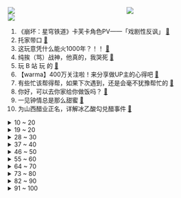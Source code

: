 <div >
	<a style="float:left;width:55%;" href = "https://github.com/anuraghazra/github-readme-stats">
	 <img src = "https://github-readme-stats.vercel.app/api?username=iuuuuuaena&theme=buefy&show_icons=true"/>
	</a>
	<a  style="float:right;width:45%" href = "https://github.com/anuraghazra/github-readme-stats">
	 <img  src="https://github-readme-stats.vercel.app/api/top-langs/?username=anuraghazra&layout=compact"/>
	</a>
	</div>

[![](https://img.shields.io/badge/jxd-@jxdgogogo.xyz-yellowgreen.svg)](https://www.jxdgogogo.xyz)<br>
1. 《崩坏：星穹铁道》卡芙卡角色PV——「戏剧性反讽」 [:link:](//www.bilibili.com/video/BV1MN41187U6) <br>
2. 托家带口 [:link:](//www.bilibili.com/video/BV17N41187cD) <br>
3. 这玩意凭什么能火1000年？！！ [:link:](//www.bilibili.com/video/BV1ih4y1F7wV) <br>
4. 纯挨（骂）战神，他真的，我哭死 [:link:](//www.bilibili.com/video/BV1mk4y1u7p2) <br>
5. 玩 B 站 玩 的 [:link:](//www.bilibili.com/video/BV14h4y1F73L) <br>
6. 【warma】400万关注啦！来分享做UP主的心得吧 [:link:](//www.bilibili.com/video/BV1S44y1w7n7) <br>
7. 有些忙该帮得帮，如果下次遇到，还是会毫不犹豫帮忙的 [:link:](//www.bilibili.com/video/BV1XV411g7Lt) <br>
8. 你好，可以去你家给你做饭吗？ [:link:](//www.bilibili.com/video/BV1MN41187iZ) <br>
9. 一见钟情总是那么甜蜜 [:link:](//www.bilibili.com/video/BV1Sj411r7Nz) <br>
10. 为山西醋业正名，详解冰乙酸勾兑醋事件 [:link:](//www.bilibili.com/video/BV1h94y1C7Le) <br>
<details>
<summary>10 ~ 20</summary>

11. 都市丽人失踪半年，被发现时成了“性感荷官”，私下遭受非人虐待 [:link:](//www.bilibili.com/video/BV1Q44y1w7PB) <br>
12. 这可能是全世界最贵的外卖了！最便宜1000元一份！都有些什么？ [:link:](//www.bilibili.com/video/BV1sF411o7ZX) <br>
13. 英国越狱次数最多的士兵是谁？【硬核狠人56】 [:link:](//www.bilibili.com/video/BV1Yr4y1o7Km) <br>
14. 我又双叒叕成为了大家的鬼畜素材… [:link:](//www.bilibili.com/video/BV1TN411a716) <br>
15. 煎饼哥的小吃车改好了，谢谢大家的建议！希望煎饼哥万事如意。 [:link:](//www.bilibili.com/video/BV12M4y1H7HF) <br>
16. 那天没有养老金的爷爷为我花了45块钱… [:link:](//www.bilibili.com/video/BV1194y1C7HL) <br>
17. 求一双没有听过的眼睛！！！ [:link:](//www.bilibili.com/video/BV1ar4y1o7Yj) <br>
18. 99%的人不知道！这些东西怎么用！？ [:link:](//www.bilibili.com/video/BV1x44y1w7xf) <br>
19. 「白妤川微电影」我的妈妈竟然逼我打她 [:link:](//www.bilibili.com/video/BV1hh4y1F7v1) <br>
</details>
<details>
<summary>19 ~ 20</summary>

20. 用人毫做的文房四宝值多少钱？ [:link:](//www.bilibili.com/video/BV1fu4y117JX) <br>
21. 粉丝上演史诗大战，爱豆却似无情AI，TFBOYS十周年演唱会笑话大全！ [:link:](//www.bilibili.com/video/BV1ym4y1W7NF) <br>
22. 素材提供，大范围移动延时，成都339电视塔移动日转夜延时 [:link:](//www.bilibili.com/video/BV1Qp4y1V7An) <br>
23. 到底是谁在生产这些东西啊哈哈哈哈哈哈哈哈哈哈哈 [:link:](//www.bilibili.com/video/BV12N411b7o6) <br>
24. 妈妈眼中的我：厕所定居 [:link:](//www.bilibili.com/video/BV1Eh4y1F7bR) <br>
25. 比玩梗？我玩得更开心 [:link:](//www.bilibili.com/video/BV11p4y137jm) <br>
26. 动态视频｜影视民工生存指南01：一卷胶带为啥被称为片场“万能神”？ [:link:](//www.bilibili.com/video/BV1Mu4y1B7eb) <br>
27. 旅游防坑必看 茶卡盐湖 水上雅丹 托素湖 全攻略 [:link:](//www.bilibili.com/video/BV1Zu4y117T3) <br>
28. 实测！房东送的五级能效空调，到底赚走多少电费？ [:link:](//www.bilibili.com/video/BV1Nz4y1W7VY) <br>
</details>
<details>
<summary>28 ~ 30</summary>

29. 5个分镜思路，把生活旅行拍出“电影感” [:link:](//www.bilibili.com/video/BV15u4y1R7qY) <br>
30. 【尬文大赏】酸奶味的胃结石谁会不爱啊 [:link:](//www.bilibili.com/video/BV1qh4y1F7oT) <br>
31. 男生的快感 VS 女生的快感 [:link:](//www.bilibili.com/video/BV1L14y1z7SV) <br>
32. 开挂无法提升智力 2.0 [:link:](//www.bilibili.com/video/BV1Wu4y1B7B5) <br>
33. 【幽明志】斩龙篇 [:link:](//www.bilibili.com/video/BV1vz4y1p7Rv) <br>
34. 三位UP主如何在MC「最恐怖的岛屿」生存100天！ #1 [:link:](//www.bilibili.com/video/BV1sh4y1F7ak) <br>
35. 别人家的小学食堂：炸鸡无限自助，你吃过吗？ [:link:](//www.bilibili.com/video/BV13h4y1c7aX) <br>
36. 世一水？宙一水！ [:link:](//www.bilibili.com/video/BV1o14y1i7f5) <br>
37. 乞丐的一年竟价值30万！ [:link:](//www.bilibili.com/video/BV1RN411b7fu) <br>
</details>
<details>
<summary>37 ~ 40</summary>

38. 世界赛，我来了 [:link:](//www.bilibili.com/video/BV1DV411g7MF) <br>
39. 【白逸】摇进你的心⚡️Rolypoly [:link:](//www.bilibili.com/video/BV1Pu411n7BX) <br>
40. 整蛊！假装突然做了奇怪的手术…女友震惊了！ [:link:](//www.bilibili.com/video/BV1ZV4y1e7Jz) <br>
41. 造成大家误会，村长已经道歉！ [:link:](//www.bilibili.com/video/BV1oN411b7Ui) <br>
42. 猫 猫 祟 祟 Ⅲ [:link:](//www.bilibili.com/video/BV1GV411V77y) <br>
43. 【八段锦】但是UP主《平凡的一天》带练版 [:link:](//www.bilibili.com/video/BV1qX4y1L7j8) <br>
44. 《我 推 的 大 伟 丘》 [:link:](//www.bilibili.com/video/BV1Lu4y1B7er) <br>
45. 这是一次美妙、快乐的旅途，新疆我们来了。 [:link:](//www.bilibili.com/video/BV1HV4y1v735) <br>
46. Elo机制挑战者 3天市标到国一弈星 [:link:](//www.bilibili.com/video/BV1H8411o79u) <br>
</details>
<details>
<summary>46 ~ 50</summary>

47. （ 直 觉 ） [:link:](//www.bilibili.com/video/BV1yh4y1r7jj) <br>
48. 【星穹铁道】刃：求求你们，放我走吧~!! [:link:](//www.bilibili.com/video/BV15u4y1R7VJ) <br>
49. 大乱斗家人们。 [:link:](//www.bilibili.com/video/BV1Tu4y1R7La) <br>
50. 少年，这就要放弃了？ [:link:](//www.bilibili.com/video/BV1Yr4y1o7pE) <br>
51. 随 机 鬼 畜（六） [:link:](//www.bilibili.com/video/BV1xh4y1F7oa) <br>
52. 探秘美国第一大学食堂！和中国大学食堂，有多大区别？ [:link:](//www.bilibili.com/video/BV1114y1i7Bz) <br>
53. 痛爹（声情并茂） [:link:](//www.bilibili.com/video/BV1M44y1A7KD) <br>
54. 当精神小伙的你碰上想和你混的小学生 [:link:](//www.bilibili.com/video/BV1Xz4y1p7kK) <br>
55. 纸片人还是太保守了！来看看真正的二次元！ [:link:](//www.bilibili.com/video/BV16h4y1F7Tu) <br>
</details>
<details>
<summary>55 ~ 60</summary>

56. 信任都没有，还扯一家人吗？还想孩子优秀？自信？ [:link:](//www.bilibili.com/video/BV1vz4y1p7HA) <br>
57. tfboys十年演唱会，线上线下闹剧全盘点 [:link:](//www.bilibili.com/video/BV1Mu4y1B7fJ) <br>
58. 万物生化相克，人物一理 [:link:](//www.bilibili.com/video/BV1Dk4y1g76f) <br>
59. “她只是瘦 根本不会穿搭” 可是这些衣服丰满姐姐穿上好美！71kg170cm职场御姐审判我的直播间选品 [:link:](//www.bilibili.com/video/BV1FN41187n4) <br>
60. 共同抵制网络暴力 [:link:](//www.bilibili.com/video/BV1uu4y1B76Q) <br>
61. 【特效向】💥胡 闹 航 班💥 [:link:](//www.bilibili.com/video/BV1L8411o7Hi) <br>
62. 果腹达摩，本体归位！ [:link:](//www.bilibili.com/video/BV1Ru4y117Na) <br>
63. 【怒九】这些怪故事太占脑内存了 做成视频吧 [:link:](//www.bilibili.com/video/BV19j411r7tE) <br>
64. 女主人怀孕后第一次回到家，家里的狗会是什么反应？ [:link:](//www.bilibili.com/video/BV1nu4y1R7EN) <br>
</details>
<details>
<summary>64 ~ 70</summary>

65. 一只猫能有多霸道？（你看了多少遍？） [:link:](//www.bilibili.com/video/BV1Bh4y1r7FZ) <br>
66. 花十万在东北林区买了个小平房，还带二亩菜地，三十多岁终于有自己的房子了 [:link:](//www.bilibili.com/video/BV1W8411o7NL) <br>
67. 《 史 上 最 食 用 的 买 菜 教 学 》 [:link:](//www.bilibili.com/video/BV1UV4y1e7bV) <br>
68. 笑死，25元买一杯粥喝？！某红书爆款“奶茶神仙喝法”靠谱吗？？？ [:link:](//www.bilibili.com/video/BV16h4y1C7gv) <br>
69. 我就说这光头懂不了一点｜【海东老师】2023年8月7日直播 [:link:](//www.bilibili.com/video/BV1nu4y1R7r8) <br>
70. 可怜的骑士被扔进充满危险的洞穴里！（Fear Underground） [:link:](//www.bilibili.com/video/BV1Km4y1s7WL) <br>
71. 据说拿这个东西，对着房间扫一圈，就能找到酒店的针孔摄像头？这是真的吗？连开3间大学城酒店，没想到.. [:link:](//www.bilibili.com/video/BV1Gk4y1g7sN) <br>
72. 【JUMP】摇一摇广告，户口本的玩笑 [:link:](//www.bilibili.com/video/BV1gP411x7xP) <br>
73. 藏族女孩误闯日本导演镜头，她的人生轨迹，竟因此彻底发生改变！ [:link:](//www.bilibili.com/video/BV1JP411t7ma) <br>
</details>
<details>
<summary>73 ~ 80</summary>

74. 《魔神降临》耗时48H打造 1小时剧场版！ [:link:](//www.bilibili.com/video/BV1K94y1y7w3) <br>
75. F点一个狙什？我没开玩笑！ [:link:](//www.bilibili.com/video/BV1Wh4y1F7jd) <br>
76. 60秒：家里食物堆成山！ [:link:](//www.bilibili.com/video/BV1nh4y1F7gu) <br>
77. 网聊2月女孩见面出角色和我逛漫展，虎狼之词...【直男改造15】 [:link:](//www.bilibili.com/video/BV1Tu411n7J5) <br>
78. 我要成王！爆氪3W元挑战霸服率土之滨#1 [:link:](//www.bilibili.com/video/BV11z4y1p76F) <br>
79. 新手化妆，这一个视频就够了！【保姆级跟练版】 [:link:](//www.bilibili.com/video/BV11N411b7Wf) <br>
80. 你以为的赛尔号vs实际上的赛尔号2.0 [:link:](//www.bilibili.com/video/BV1Y44y1w7KZ) <br>
81. 高三就应该开开心心的！！！ [:link:](//www.bilibili.com/video/BV13N411878S) <br>
82. 刘起伏 | 一个刘海，搞定所有脸型bug！ [:link:](//www.bilibili.com/video/BV1PF411f7x7) <br>
</details>
<details>
<summary>82 ~ 90</summary>

83. 【时代少年团】《三人行》07：修勾行 [:link:](//www.bilibili.com/video/BV1oV4y1e7bu) <br>
84. 一 所 魔 幻 现 实 的 乡 村 小 学 ！ [:link:](//www.bilibili.com/video/BV1x14y167eb) <br>
85. 我们翻遍城市街头，果然还是网红路牌最土 [:link:](//www.bilibili.com/video/BV1Fc411F7Nu) <br>
86. 观众苦内娱久矣 那些拖垮剧本的歹毒设定 [:link:](//www.bilibili.com/video/BV1Dk4y1u7Fd) <br>
87. 作业做完了吗？完了！ [:link:](//www.bilibili.com/video/BV1Bp4y1V7oL) <br>
88. 《柯南》男人从高楼坠落，竟然用了十分钟才落地！ [:link:](//www.bilibili.com/video/BV1X44y1w7g4) <br>
89. 优雅，实在太是优雅... [:link:](//www.bilibili.com/video/BV1V8411o7ds) <br>
90. 开拓者：妈！他欺负我！！！ [:link:](//www.bilibili.com/video/BV1114y1B7Hd) <br>
91. 开车时视线被遮挡了，千万别着急打方向盘！ [:link:](//www.bilibili.com/video/BV1Tz4y1W7TQ) <br>
</details>
<details>
<summary>91 ~ 100</summary>

92. 这才是究极折磨，来自村民的远距离击杀 [:link:](//www.bilibili.com/video/BV18k4y1g7ov) <br>
93. 今儿在巴黎和刘庸吃一顿正宗法国菜！带我同事吃顿好的！ [:link:](//www.bilibili.com/video/BV1MP411x7ih) <br>
94. 王老吉「藤椒青提风味」酥麻上市！够酥麻，才够爽！ [:link:](//www.bilibili.com/video/BV11M4y1H7cX) <br>
95. 【鬼畜】爸爸的雷达 [:link:](//www.bilibili.com/video/BV1Aj411r7Mz) <br>
96. 生日这天，我决定把她介绍给大家！ [:link:](//www.bilibili.com/video/BV1gV4y1v728) <br>
97. 傻白甜小女友？那先叫声老公听听... 【笨蛋小媳妇】 [:link:](//www.bilibili.com/video/BV1ym4y1W7kQ) <br>
98. “多年以后再看，才明白这是多么讽刺！” [:link:](//www.bilibili.com/video/BV12X4y1L7a3) <br>
99. “我可是个残废人 可我就爱你这颗没有残废的心” [:link:](//www.bilibili.com/video/BV13m4y1s7a2) <br>
100. 这两个果然是亲兄弟哇 [:link:](//www.bilibili.com/video/BV1Uu411J7Gi) <br>
</details>
